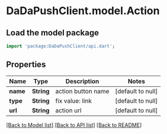 # DaDaPushClient.model.Action

## Load the model package
```dart
import 'package:DaDaPushClient/api.dart';
```

## Properties
Name | Type | Description | Notes
------------ | ------------- | ------------- | -------------
**name** | **String** | action button name | [default to null]
**type** | **String** | fix value: link | [default to null]
**url** | **String** | action url | [default to null]

[[Back to Model list]](../README.md#documentation-for-models) [[Back to API list]](../README.md#documentation-for-api-endpoints) [[Back to README]](../README.md)


